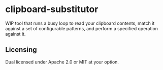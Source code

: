 # clipboard-substitutor

WIP tool that runs a busy loop to read your clipboard contents, match it against a set of configurable patterns, and perform a specified operation against it.

## Licensing

Dual licensed under Apache 2.0 or MIT at your option.
